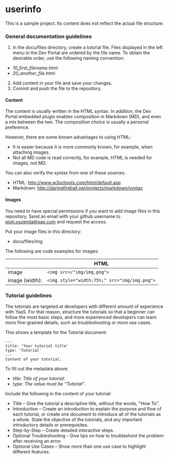 # userinfo
This is a sample project. Its content does not reflect the actual file structure.

### General documentation guidelines
1.	In the docu/files directory, create a tutorial file. Files displayed in the left menu in the Dev Portal are ordered by the file name. To obtain the desirable order, use the following naming convention:
  - *10_first_filename.html*
  - *20_another_file.html*
2.	Add content in your file and save your changes.
3.	Commit and push the file to the repository.

#### Content
The content is usually written in the HTML syntax. In addition, the Dev Portal embedded plugin enables composition in Markdown (MD), and even a mix between the two. The composition choice is usually a personal preference.

However, there are some known advantages to using HTML:
*	It is easier because it is more commonly known, for example, when attaching images.
*	Not all MD code is read correctly, for example, HTML is needed for images, not MD.

You can also verify the syntax from one of these sources:
*	HTML: http://www.w3schools.com/html/default.asp
*	Markdown: http://daringfireball.net/projects/markdown/syntax

#### Images
You need to have special permissions if you want to add image files in this repository. Send an email with your github username to piotr.oszenda@sap.com and request the access. 

Put your image files in this directory:
 * docu/files/img

The following are code examples for images:

||HTML|
|--------|--------|
|image | `<img src=/"img/img.png">`  |
|image (width):    | `<img style="width:75%;" src="img/img.png">`|

### Tutorial guidelines

The tutorials are targeted at developers with different amount of experience with YaaS. For that reason, structure the tutorials so that a beginner can follow the most basic steps, and more experienced developers can learn more fine-grained details, such as troubleshooting or more use cases.

This shows a template for the Tutorial document:

`---` <br />
`title: 'Your tutorial title'`<br />
`type: 'Tutorial'`<br />
`--- ` <br />
`Content of your tutorial.`

To fill out the metadata above:
* *title: Title of your tutorial.*
* *type: The value must be “Tutorial”*.

Include the following in the content of your tutorial:
* Title – Give the tutorial a descriptive title, without the words, "How To".
* Introduction – Create an introduction to explain the purpose and flow of each tutorial, or create one document to introduce all of the tutorials as a whole. State the objective of the tutorials, and any important introductory details or prerequisites.
* Step-by-Step – Create detailed interactive steps.
* Optional Troubleshooting - Give tips on how to troubleshoot the problem after receiving an error.
* Optional Use Cases – Show more than one use case to highlight different features.
